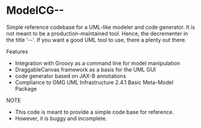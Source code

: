 ModelCG--
=========

Simple reference codebase for a UML-like modeler and code generator. 
It is not meant to be a production-maintained tool. Hence, the decrementer in the title '--'. 
If you want a good UML tool to use, there a plenty out there.


Features
- Integration with Groovy as a command line for model manipulation
- DraggableCanvas framework as a basis for the UML GUI
- code generator based on JAX-B annotations
- Compliance to OMG UML Infrastructure 2.4.1 Basic Meta-Model Package


NOTE
- This code is meant to provide a simple code base for reference.
- However, it is buggy and incomplete.
